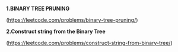 
**1.BINARY TREE PRUNING**

(https://leetcode.com/problems/binary-tree-pruning/)


**2.Construct string from the Binary Tree**

(https://leetcode.com/problems/construct-string-from-binary-tree/)
